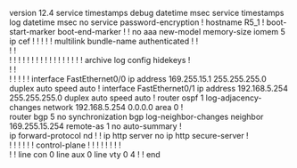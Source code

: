 version 12.4
service timestamps debug datetime msec
service timestamps log datetime msec
no service password-encryption
!
hostname R5_1
!
boot-start-marker
boot-end-marker
!
!
no aaa new-model
memory-size iomem 5
ip cef
!
!
!
!
!
multilink bundle-name authenticated
!
!         
!
!         
!
!
!
!
!
!
!
!
!
!
!
!
!
!
!
!
!
archive
 log config
  hidekeys
!         
!
!         
!
!
!
!
!
interface FastEthernet0/0
 ip address 169.255.15.1 255.255.255.0
 duplex auto
 speed auto
!
interface FastEthernet0/1
 ip address 192.168.5.254 255.255.255.0
 duplex auto
 speed auto
!
router ospf 1
 log-adjacency-changes
  network 192.168.5.254 0.0.0.0 area 0
!  
router bgp 5
 no synchronization
 bgp log-neighbor-changes
 neighbor 169.255.15.254 remote-as 1
 no auto-summary
!  
ip forward-protocol nd
!
!
ip http server
no ip http secure-server
!         
!
!
!
!
!
!
control-plane
!
!
!
!
!
!
!
!         
!
!
line con 0
line aux 0
line vty 0 4
!
!
end